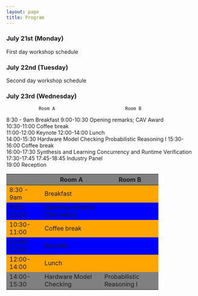 ```yaml
---
layout: page
title: Program
---
```

### July 21st (Monday)

First day workshop schedule
<span style="background-color:green">

### July 22nd (Tuesday)

Second day workshop schedule

### July 23rd (Wednesday)

                Room A                          Room B
8:30 - 9am  Breakfast
9:00-10:30	Opening remarks; CAV Award	
10:30-11:00	Coffee break					
11:00-12:00	Keynote	
12:00-14:00	Lunch	
14:00-15:30	Hardware Model Checking	    Probabilistic Reasoning I
15:30-16:00	Coffee break		
16:00-17:30	Synthesis and Learning	    Concurrency and Runtime Verification
17:30-17:45
17:45-18:45	Industry Panel	
19:00       Reception	

<style>
    .schedule {
        width: 80%;
        text-align: center;
    }
    .schedule th {
        background: grey;
        word-wrap: break-word;
        text-align: center;
    }
    .schedule tr:nth-child(1) { background: orange; }
    .schedule tr:nth-child(2) { background: blue; }
    .schedule tr:nth-child(3) { background: orange; }
    .schedule tr:nth-child(4) { background: blue; }
    .schedule tr:nth-child(5) { background: orange; }
    .schedule tr:nth-child(6) { background: gray; }
    .schedule tr:nth-child(7) { background: orange; }
    .schedule tr:nth-child(8) { background: gray; }
    .schedule tr:nth-child(9) { background: white; }
    .schedule tr:nth-child(10) { background: gray; }
    .schedule tr:nth-child(11) { background: orange; }


</style>

<div class="schedule">

| | Room A | Room B |
| -- | -- | -- |
| 8:30 - 9am | Breakfast |
| 9:00-10:30 | Opening remarks; CAV Award |
| 10:30-11:00 | Coffee break |				
| 11:00-12:00 | Keynote |	
| 12:00-14:00 | Lunch |
| 14:00-15:30 |	Hardware Model Checking | Probabilistic Reasoning I |

</div>